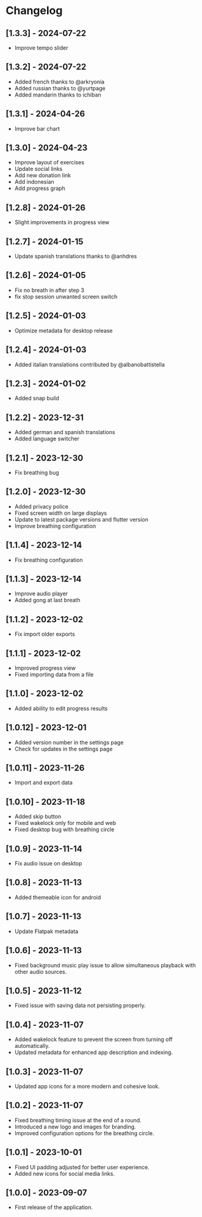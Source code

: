 # Changelog
## [1.3.3] - 2024-07-22
- Improve tempo slider

## [1.3.2] - 2024-07-22
- Added french thanks to @arkryonia
- Added russian thanks to @yurtpage
- Added mandarin thanks to ichiban

## [1.3.1] - 2024-04-26
- Improve bar chart

## [1.3.0] - 2024-04-23
- Improve layout of exercises
- Update social links
- Add new donation link
- Add indonesian
- Add progress graph

## [1.2.8] - 2024-01-26
- Slight improvements in progress view

## [1.2.7] - 2024-01-15
- Update spanish translations thanks to @anhdres

## [1.2.6] - 2024-01-05
- Fix no breath in after step 3
- fix stop session unwanted screen switch

## [1.2.5] - 2024-01-03
- Optimize metadata for desktop release

## [1.2.4] - 2024-01-03
- Added italian translations contributed by @albanobattistella

## [1.2.3] - 2024-01-02
- Added snap build

## [1.2.2] - 2023-12-31
- Added german and spanish translations
- Added language switcher

## [1.2.1] - 2023-12-30
- Fix breathing bug

## [1.2.0] - 2023-12-30
- Added privacy police
- Fixed screen width on large displays
- Update to latest package versions and flutter version
- Improve breathing configuration

## [1.1.4] - 2023-12-14
- Fix breathing configuration

## [1.1.3] - 2023-12-14
- Improve audio player
- Added gong at last breath

## [1.1.2] - 2023-12-02
- Fix import older exports

## [1.1.1] - 2023-12-02
- Improved progress view
- Fixed importing data from a file

## [1.1.0] - 2023-12-02
- Added ability to edit progress results

## [1.0.12] - 2023-12-01
- Added version number in the settings page
- Check for updates in the settings page

## [1.0.11] - 2023-11-26
- Import and export data

## [1.0.10] - 2023-11-18
- Added skip button
- Fixed wakelock only for mobile and web
- Fixed desktop bug with breathing circle

## [1.0.9] - 2023-11-14
- Fix audio issue on desktop

## [1.0.8] - 2023-11-13
- Added themeable icon for android

## [1.0.7] - 2023-11-13
- Update Flatpak metadata

## [1.0.6] - 2023-11-13
- Fixed background music play issue to allow simultaneous playback with other audio sources.

## [1.0.5] - 2023-11-12
- Fixed issue with saving data not persisting properly.

## [1.0.4] - 2023-11-07
- Added wakelock feature to prevent the screen from turning off automatically.
- Updated metadata for enhanced app description and indexing.

## [1.0.3] - 2023-11-07
- Updated app icons for a more modern and cohesive look.

## [1.0.2] - 2023-11-07
- Fixed breathing timing issue at the end of a round.
- Introduced a new logo and images for branding.
- Improved configuration options for the breathing circle.

## [1.0.1] - 2023-10-01
- Fixed UI padding adjusted for better user experience.
- Added new icons for social media links.

## [1.0.0] - 2023-09-07
- First release of the application.
